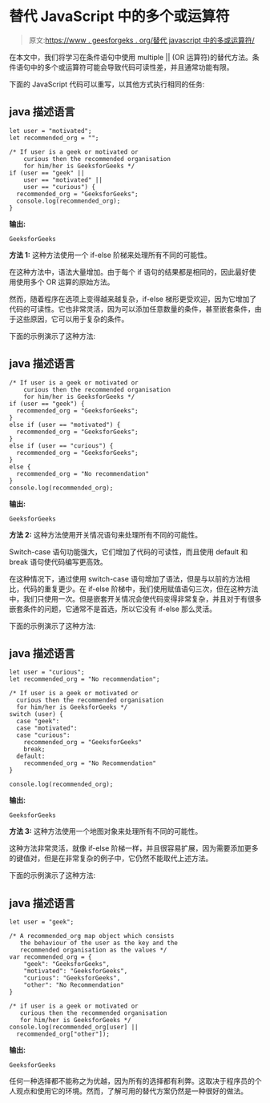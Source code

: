 # 替代 JavaScript 中的多个或运算符

> 原文:[https://www . geesforgeks . org/替代 javascript 中的多或运算符/](https://www.geeksforgeeks.org/alternative-to-multiple-or-operators-in-javascript/)

在本文中，我们将学习在条件语句中使用 multiple || (OR 运算符)的替代方法。条件语句中的多个或运算符可能会导致代码可读性差，并且通常功能有限。

下面的 JavaScript 代码可以重写，以其他方式执行相同的任务:

## java 描述语言

```
let user = "motivated";
let recommended_org = "";

/* If user is a geek or motivated or
    curious then the recommended organisation
    for him/her is GeeksforGeeks */
if (user == "geek" ||
    user == "motivated" ||
    user == "curious") {
  recommended_org = "GeeksforGeeks";
  console.log(recommended_org);
}
```

**输出:**

```
GeeksforGeeks
```

**方法 1:** 这种方法使用一个 if-else 阶梯来处理所有不同的可能性。

在这种方法中，语法大量增加。由于每个 if 语句的结果都是相同的，因此最好使用使用多个 OR 运算的原始方法。

然而，随着程序在选项上变得越来越复杂，if-else 梯形更受欢迎，因为它增加了代码的可读性。它也非常灵活，因为可以添加任意数量的条件，甚至嵌套条件，由于这些原因，它可以用于复杂的条件。

下面的示例演示了这种方法:

## java 描述语言

```
/* If user is a geek or motivated or
    curious then the recommended organisation
    for him/her is GeeksforGeeks */
if (user == "geek") {
  recommended_org = "GeeksforGeeks";
}
else if (user == "motivated") {
  recommended_org = "GeeksforGeeks";
}
else if (user == "curious") {
  recommended_org = "GeeksforGeeks";
}
else {
  recommended_org = "No recommendation"
}
console.log(recommended_org);
```

**输出:**

```
GeeksforGeeks 
```

**方法 2:** 这种方法使用开关情况语句来处理所有不同的可能性。

Switch-case 语句功能强大，它们增加了代码的可读性，而且使用 default 和 break 语句使代码编写更高效。

在这种情况下，通过使用 switch-case 语句增加了语法，但是与以前的方法相比，代码的重复更少。在 if-else 阶梯中，我们使用赋值语句三次，但在这种方法中，我们只使用一次。但是嵌套开关情况会使代码变得非常复杂，并且对于有很多嵌套条件的问题，它通常不是首选，所以它没有 if-else 那么灵活。

下面的示例演示了这种方法:

## java 描述语言

```
let user = "curious";
let recommended_org = "No recommendation";

/* If user is a geek or motivated or
  curious then the recommended organisation
  for him/her is GeeksforGeeks */
switch (user) {
  case "geek":
  case "motivated":
  case "curious":
    recommended_org = "GeeksforGeeks"
    break;
  default:
    recommended_org = "No Recommendation"
}

console.log(recommended_org);
```

**输出:**

```
GeeksforGeeks
```

**方法 3:** 这种方法使用一个地图对象来处理所有不同的可能性。

这种方法非常灵活，就像 if-else 阶梯一样，并且很容易扩展，因为需要添加更多的键值对，但是在非常复杂的例子中，它仍然不能取代上述方法。

下面的示例演示了这种方法:

## java 描述语言

```
let user = "geek";

/* A recommended_org map object which consists
   the behaviour of the user as the key and the
   recommended organisation as the values */
var recommended_org = {
    "geek": "GeeksforGeeks",
    "motivated": "GeeksforGeeks",
    "curious": "GeeksforGeeks",
    "other": "No Recommendation"
}

/* if user is a geek or motivated or
   curious then the recommended organisation
   for him/her is GeeksforGeeks */
console.log(recommended_org[user] ||
  recommended_org["other"]);
```

**输出:**

```
GeeksforGeeks 
```

任何一种选择都不能称之为优越，因为所有的选择都有利弊。这取决于程序员的个人观点和使用它的环境。然而，了解可用的替代方案仍然是一种很好的做法。